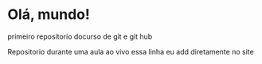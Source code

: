 # Olá, mundo!
 primeiro repositorio docurso de git e git hub

 Repositorio durante uma aula ao vivo
essa linha eu add diretamente no site
